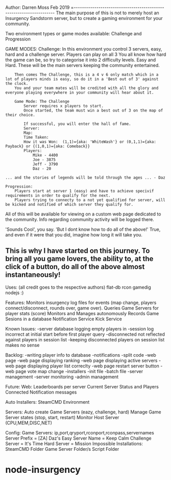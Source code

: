 Author: Darren Moss
Feb 2019
=--------------------------------------------------------------------
The main purpose of this is not to merely host an Insurgency Sandstorm server, but to create a gaming environment for your community.

Two environment types or game modes available: Challenge and Progression

GAME MODES:
    Challenge:
        In this environment you control 3 servers, easy, hard  and a challenge server. Players can play on all 3
        You all know how hard the game can be, so try to categorise it into 2 difficulty levels. Easy and Hard.
        These will be the main servers keeping the community entertained.

        Then comes The Challenge, this is a 4 v 6 only match which in a lot of players minds is easy, so do it in a 'Best out of 3' against the clock.
        You and your team mates will be credited with all the glory and everyone playing everywhere in your community will hear about it.

        Game Mode: The Challenge
            Server requires x players to start.
            Once started, the team must win a best out of 3 on the map of their choice.

            If successful, you will enter the hall of fame.
            Server:
            Map:
            Time Taken:
            How it was Won:  (1,1)={aka: 'WhiteWash'} or (0,1,1)={aka: Payback} or {(1,0,1)={aka: Comeback}}
            Players:
                Mike - 4400
                Joe - 3875
                Jeff - 3790
                Daz - 20

    ... and the stories of legends will be told through the ages ... - Daz

    Progression:
        Players start at server 1 (easy) and have to achieve specivif requirements in order to qualify for the next.
        Players trying to connecty to a not yet qualified for server, will be kicked and notified of which server they qualify for.
        

All of this will be available for viewing on a custom web page dedicated to the community.
Info regarding community activity will be logged there.

'Sounds Cool', you say.
'But I dont know how to do all of the above!'
True, and even if it were that you did, imagine how long it will take you.

This is why I have started on this journey.
To bring all you game lovers, the ability to, at the click of a button, do all of the above almost instantaneously!
--------------------------------------------------------------
Uses: (all credit goes to the respective authors)
    flat-db
    rcon
    gamedig
    nodejs :)

Features:
    Monitors insurgency log files for events (map change, players connect/disconnect, rounds over, game over).
    Queries Game Servers for player stats (score)
    Monitors and Manages autonomously
    Records Game Sesions in a database
    Notification Service
    Kick Service


Known Issues:
    -server database logging empty players in 
    -session log incorrect at initial start before first player query
    -disconnected not reflected against players in session list
    -keeping disconnected players on session list makes no sense

Backlog:
    -writing player info to database
    -notifications
    -split code
    -web page 
    -web page displaying ranking
    -web page displaying active servers
    -web page displaying player list correclty
    -web page restart server button 
    -web page vote map change
    -installers -init file 
    -batch file
    -server management
    -server monitoring
    -admin management
    
Future:
Web:
    Leaderboards per server
    Current Server Status and Players Connected
    Notification messages

Auto Installers:
    SteamCMD
    Environment

Servers:
    Auto create Game Servers (eazy, challenge, hard)
    Manage Game Server states (stop, start, restart)
    Monitor Host Server (CPU,MEM,DISC,NET)

Config:
   Game Servers:
        ip,port,qryport,rconport,rconpass,servernames
        Server Prefix = [ZA] Daz's 
        Easy Server Name = Keep Calm
        Challenge Server = It's Time
        Hard Server = Mission Impossible
    Installations:
        SteamCMD Folder
        Game Server Folder/s
        Script Folder







    

# node-insurgency
